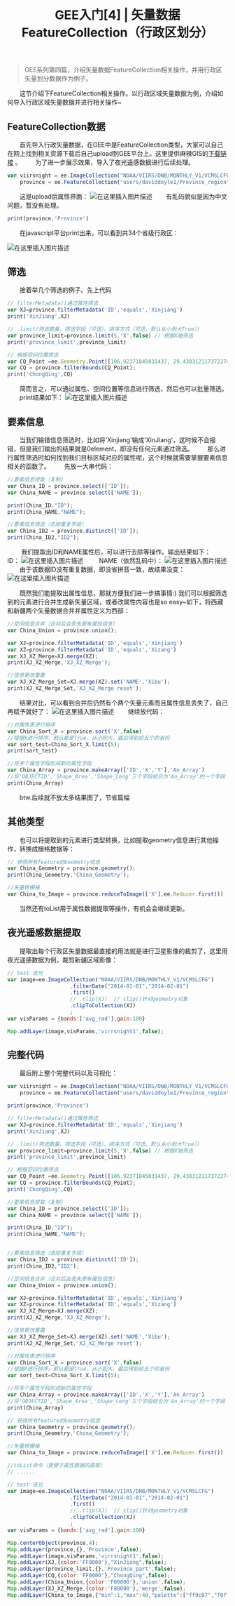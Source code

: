 ﻿---
 title: GEE入门[4] | 矢量数据FeatureCollection（行政区划分）
 date: 
 categories:
 - GEE
 - GEE入门
 tags:
 - Google Earth Engine
 - Remote sensing
---
>GEE系列第四篇，介绍矢量数据FeatureCollection相关操作，并用行政区矢量划分数据作为例子。
<!--less-->

&emsp;&emsp;这节介绍下FeatureCollection相关操作。以行政区域矢量数据为例，介绍如何导入行政区域矢量数据并进行相关操作~
## FeatureCollection数据
&emsp;&emsp;首先导入行政矢量数据，在GEE中是FeatureCollection类型，大家可以自己在网上找到相关资源下载后自己upload到GEE平台上。这里提供麻辣GIS的[下载链接](https://malagis.com/gis-data-china-province.html) 。
&emsp;&emsp;为了进一步展示效果，导入了夜光遥感数据进行后续处理。

```javascript
var viirsnight = ee.ImageCollection("NOAA/VIIRS/DNB/MONTHLY_V1/VCMSLCFG"),
    province = ee.FeatureCollection("users/daviddoyle1/Province_region");
```
&emsp;&emsp;这是upload后属性界面：
![在这里插入图片描述](https://img-blog.csdnimg.cn/2020101117110632.png?x-oss-process)
&emsp;&emsp;有乱码貌似是因为中文问题，暂没有处理。

```javascript
print(province,'Province')    
```
&emsp;&emsp;在javascript平台print出来，可以看到共34个省级行政区：

![在这里插入图片描述](https://img-blog.csdnimg.cn/20201011171456710.png?x-oss-process)


## 筛选
&emsp;&emsp;接着举几个筛选的例子。先上代码

```javascript
// filterMetadata()通过属性筛选
var XJ=province.filterMetadata('ID','equals','Xinjiang')
print('XinJiang',XJ)     

// .limit(筛选数量、筛选字段（可选）、排序方式（可选，默认从小到大True）)
var province_limit=province.limit(5,'X',false) // 根据X轴筛选
print('province_limit',province_limit)

// 根据空间位置筛选
var CQ_Point =ee.Geometry.Point([106.92371845031437, 29.430312117372274]);
var CQ = province.filterBounds(CQ_Point);
print('ChongQing',CQ) 
```
&emsp;&emsp;简而言之，可以通过属性、空间位置等信息进行筛选，然后也可以批量筛选。
&emsp;&emsp;print结果如下：
![在这里插入图片描述](https://img-blog.csdnimg.cn/20201011172411202.png?x-oss-process)
## 要素信息
&emsp;&emsp;当我们输错信息筛选时，比如将'Xinjiang'输成'XinJiang'，这时候不会报错，但是我们输出的结果就是0element，即没有任何元素通过筛选。
&emsp;&emsp;那么进行属性筛选时如何找到我们目标区域对应的属性呢，这个时候就需要掌握要素信息相关的函数了。
&emsp;&emsp;先放一大串代码：

```javascript
//要素信息提取（复制）
var China_ID = province.select(['ID']);
var China_NAME = province.select(['NAME']);

print(China_ID,"ID");
print(China_NAME,"NAME");

//要素信息筛选（去除重复字段）
var China_ID2 = province.distinct(['ID']);
print(China_ID2,"ID2");
```

&emsp;&emsp; 我们提取出ID和NAME属性后，可以进行去除等操作。输出结果如下：
&emsp;&emsp;ID：
![在这里插入图片描述](https://img-blog.csdnimg.cn/20201011173457518.png?x-oss-process)
&emsp;&emsp; NAME（依然乱码中）：
![在这里插入图片描述](https://img-blog.csdnimg.cn/20201011173547887.png?x-oss-process)
&emsp;&emsp;由于该数据ID没有重复数据，即没省拼音一致，故结果没变：
![在这里插入图片描述](https://img-blog.csdnimg.cn/20201011173624419.png#pic_center)

&emsp;&emsp;既然我们能提取出属性信息，那就方便我们进一步搞事情:)
我们可以根据筛选到的元素进行合并生成新矢量区域，或者改属性内容也是so easy~如下，将西藏和新疆两个矢量数据合并并属性定义为西部：
```javascript
//空间信息合并（合并后会丢失原有属性信息）
var China_Union = province.union();

var XJ=province.filterMetadata('ID','equals','Xinjiang')
var XZ=province.filterMetadata('ID','equals','Xizang')
var XJ_XZ_Merge=XJ.merge(XZ);
print(XJ_XZ_Merge,'XJ_XZ_Merge');    

//信息更改重置
var XJ_XZ_Merge_Set=XJ.merge(XZ).set('NAME','Xibu');
print(XJ_XZ_Merge_Set,'XJ_XZ_Merge reset');
```
&emsp;&emsp;结果对比，可以看到合并后仍然有个两个矢量元素而且属性信息丢失了，自己再赋予就好了：
![在这里插入图片描述](https://img-blog.csdnimg.cn/20201011174324984.png?x-oss-process)
&emsp;&emsp;继续放代码：

```javascript
//对属性表进行排序
var China_Sort_X = province.sort('X',false)
//根据X进行排序，默认都是True，从小到大，最后得到前五个的省份
var sort_test=China_Sort_X.limit(5);
print(sort_test)

//将多个属性字段形成新的属性字段
var China_Array = province.makeArray(['ID','X','Y'],'An_Array')
//将'OBJECTID','Shape_Area','Shape_Leng'三个字段结合为'An_Array'的一个字段
print(China_Array)
```
&emsp;&emsp;btw.后续就不放太多结果图了，节省篇幅

## 其他类型
&emsp;&emsp;也可以将提取到的元素进行类型转换，比如提取geometry信息进行其他操作，转换成栅格数据等：

```javascript
// 获得所有feature的Geometry信息
var China_Geometry = province.geometry();
print(China_Geometry,'China_Geometry');

//矢量转栅格
var China_to_Image = province.reduceToImage(['X'],ee.Reducer.first())
```
&emsp;&emsp;当然还有toList用于属性数据提取等操作，有机会会继续更新。

## 夜光遥感数据提取
&emsp;&emsp;提取出每个行政区矢量数据最直接的用法就是进行卫星影像的裁剪了，这里用夜光遥感数据为例，裁剪新疆区域影像：

```javascript
// test 夜光
var image=ee.ImageCollection("NOAA/VIIRS/DNB/MONTHLY_V1/VCMSLCFG")
                    .filterDate("2014-01-01","2014-02-01")
                    .first()
                    // .clip(XJ)  // clip()针对geometry对象
                    .clipToCollection(XJ)
                    ;
var visParams = {bands:['avg_rad'],gain:100}

Map.addLayer(image,visParams,'virrsnight1',false);
```


## 完整代码
&emsp;&emsp;最后附上整个完整代码以及可视化：

```javascript
var viirsnight = ee.ImageCollection("NOAA/VIIRS/DNB/MONTHLY_V1/VCMSLCFG"),
    province = ee.FeatureCollection("users/daviddoyle1/Province_region");

print(province,'Province')     

// filterMetadata()通过属性筛选
var XJ=province.filterMetadata('ID','equals','Xinjiang')
print('XinJiang',XJ)     

// .limit(筛选数量、筛选字段（可选）、排序方式（可选，默认从小到大True）)
var province_limit=province.limit(5,'X',false) // 根据X轴筛选
print('province_limit',province_limit)

// 根据空间位置筛选
var CQ_Point =ee.Geometry.Point([106.92371845031437, 29.430312117372274]);
var CQ = province.filterBounds(CQ_Point);
print('ChongQing',CQ) 

//要素信息提取（复制）
var China_ID = province.select(['ID']);
var China_NAME = province.select(['NAME']);

print(China_ID,"ID");
print(China_NAME,"NAME");


//要素信息筛选（去除重复字段）
var China_ID2 = province.distinct(['ID']);
print(China_ID2,"ID2");

//空间信息合并（合并后会丢失原有属性信息）
var China_Union = province.union();

var XJ=province.filterMetadata('ID','equals','Xinjiang')
var XZ=province.filterMetadata('ID','equals','Xizang')
var XJ_XZ_Merge=XJ.merge(XZ);
print(XJ_XZ_Merge,'XJ_XZ_Merge');    

//信息更改重置
var XJ_XZ_Merge_Set=XJ.merge(XZ).set('NAME','Xibu');
print(XJ_XZ_Merge_Set,'XJ_XZ_Merge reset');

//对属性表进行排序
var China_Sort_X = province.sort('X',false)
//根据X进行排序，默认都是True，从小到大，最后得到前五个的省份
var sort_test=China_Sort_X.limit(5);

//将多个属性字段形成新的属性字段
var China_Array = province.makeArray(['ID','X','Y'],'An_Array')
//将'OBJECTID','Shape_Area','Shape_Leng'三个字段结合为'An_Array'的一个字段
print(China_Array)

// 获得所有feature的Geometry信息
var China_Geometry = province.geometry();
print(China_Geometry,'China_Geometry');

//矢量转栅格
var China_to_Image = province.reduceToImage(['X'],ee.Reducer.first())

//toList命令（更便于属性数据的提取）
// ......

// test 夜光
var image=ee.ImageCollection("NOAA/VIIRS/DNB/MONTHLY_V1/VCMSLCFG")
                    .filterDate("2014-01-01","2014-02-01")
                    .first()
                    // .clip(XJ)  // clip()针对geometry对象
                    .clipToCollection(XJ)
                    ;
var visParams = {bands:['avg_rad'],gain:100}

Map.centerObject(province,4);
Map.addLayer(province,{},'Province',false); 
Map.addLayer(image,visParams,'virrsnight1',false);
Map.addLayer(XJ,{color:'FF0000'},"XinJiang",false);
Map.addLayer(province_limit,{},'Province_part',false); 
Map.addLayer(CQ,{color:'FF0000'},"ChongQing",false);
Map.addLayer(China_Union,{color:'F00000'},'union',false);
Map.addLayer(XJ_XZ_Merge,{color:'F00000'},'merge',false);
Map.addLayer(China_to_Image,{"min":1,"max":40,"palette":["ff9c07","f0ff1b","1aff0b"]},'image',false)
```

